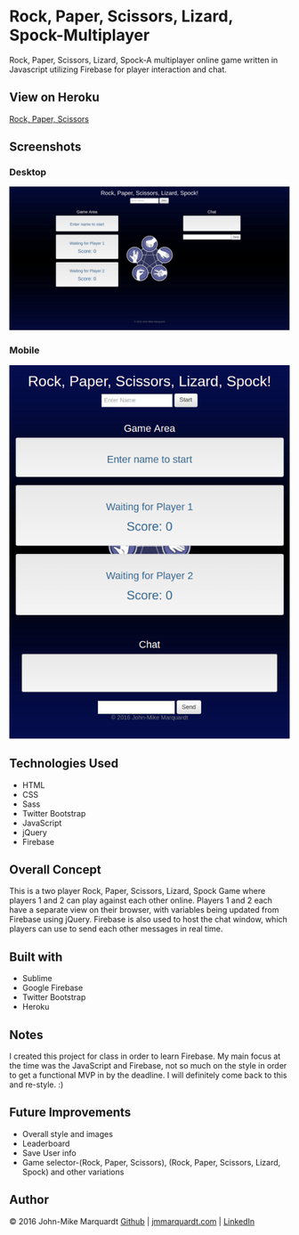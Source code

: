 # Rock, Paper, Scissors, Lizard, Spock-Multiplayer
Rock, Paper, Scissors, Lizard, Spock-A multiplayer online game written in Javascript utilizing Firebase for player interaction and chat.

## View on Heroku
[Rock, Paper, Scissors](https://jmmarquardt-rpsls.herokuapp.com/)

## Screenshots
### Desktop
![ScreenShot](assets/images/screenshot_1.png)
### Mobile
![ScreenShot](assets/images/screenshot_2.png)

## Technologies Used
* HTML
* CSS
* Sass
* Twitter Bootstrap
* JavaScript
* jQuery
* Firebase

## Overall Concept
This is a two player Rock, Paper, Scissors, Lizard, Spock Game where players 1 and 2 can play against each other online.  Players 1  and 2 each have a separate view on their browser, with variables being updated from Firebase using jQuery.  Firebase is also used to host the chat window, which players can use to send each other messages in real time. 

## Built with
* Sublime
* Google Firebase
* Twitter Bootstrap
* Heroku

## Notes
I created this project for class in order to learn Firebase.  My main focus at the time was the JavaScript and Firebase, not so much on the style in order to get a functional MVP in by the deadline.  I will definitely come back to this and re-style. :)

## Future Improvements
* Overall style and images
* Leaderboard
* Save User info
* Game selector-(Rock, Paper, Scissors), (Rock, Paper, Scissors, Lizard, Spock) and other variations

## Author
&copy; 2016 John-Mike Marquardt [Github](https://github.com/codemarq) | [jmmarquardt.com](https://jmmarquardt.com) | [LinkedIn](https://www.linkedin.com/in/jmmarquardt)
